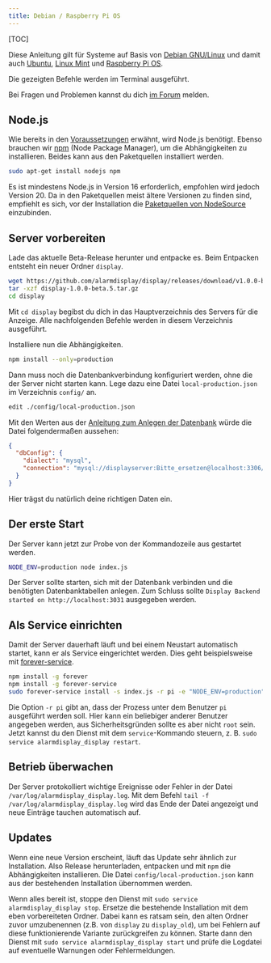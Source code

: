 ```yaml
---
title: Debian / Raspberry Pi OS
---
```

[TOC]

Diese Anleitung gilt für Systeme auf Basis von [Debian GNU/Linux](https://www.debian.org/) und damit auch [Ubuntu](https://ubuntu.com/), [Linux Mint](https://linuxmint.com/) und [Raspberry Pi OS](https://www.raspberrypi.org/downloads/raspberry-pi-os/).

Die gezeigten Befehle werden im Terminal ausgeführt.

Bei Fragen und Problemen kannst du dich [im Forum](https://community.alarmdisplay.org/c/support/5) melden.

## Node.js
Wie bereits in den [Voraussetzungen](../../Voraussetzungen#page_Node.js) erwähnt, wird Node.js benötigt.
Ebenso brauchen wir [npm](https://www.npmjs.com/) (Node Package Manager), um die Abhängigkeiten zu installieren.
Beides kann aus den Paketquellen installiert werden.
```bash
sudo apt-get install nodejs npm
```

<p class="notice">
Es ist mindestens Node.js in Version 16 erforderlich, empfohlen wird jedoch Version 20.
Da in den Paketquellen meist ältere Versionen zu finden sind, empfiehlt es sich, vor der Installation die <a href="https://github.com/nodesource/distributions/blob/master/README.md#debinstall" target="_blank">Paketquellen von NodeSource</a> einzubinden. 
</p>

## Server vorbereiten
Lade das aktuelle Beta-Release herunter und entpacke es.
Beim Entpacken entsteht ein neuer Ordner `display`.

```bash
wget https://github.com/alarmdisplay/display/releases/download/v1.0.0-beta.5/display-1.0.0-beta.5.tar.gz
tar -xzf display-1.0.0-beta.5.tar.gz
cd display
```

Mit `cd display` begibst du dich in das Hauptverzeichnis des Servers für die Anzeige.
Alle nachfolgenden Befehle werden in diesem Verzeichnis ausgeführt.

Installiere nun die Abhängigkeiten.
```bash
npm install --only=production
```

Dann muss noch die Datenbankverbindung konfiguriert werden, ohne die der Server nicht starten kann.
Lege dazu eine Datei `local-production.json` im Verzeichnis `config/` an.
```bash
edit ./config/local-production.json
```

Mit den Werten aus der [Anleitung zum Anlegen der Datenbank](Allgemein#page_Datenbank) würde die Datei folgendermaßen aussehen:
```json
{
  "dbConfig": {
    "dialect": "mysql",
    "connection": "mysql://displayserver:Bitte_ersetzen@localhost:3306/ad_display"
  }
}
```

Hier trägst du natürlich deine richtigen Daten ein.

## Der erste Start
Der Server kann jetzt zur Probe von der Kommandozeile aus gestartet werden.
```bash
NODE_ENV=production node index.js
```
Der Server sollte starten, sich mit der Datenbank verbinden und die benötigten Datenbanktabellen anlegen.
Zum Schluss sollte `Display Backend started on http://localhost:3031` ausgegeben werden.

## Als Service einrichten
Damit der Server dauerhaft läuft und bei einem Neustart automatisch startet, kann er als Service eingerichtet werden.
Dies geht beispielsweise mit [forever-service](https://github.com/zapty/forever-service).
```bash
npm install -g forever
npm install -g forever-service
sudo forever-service install -s index.js -r pi -e "NODE_ENV=production" alarmdisplay_display
```
Die Option `-r pi` gibt an, dass der Prozess unter dem Benutzer `pi` ausgeführt werden soll.
Hier kann ein beliebiger anderer Benutzer angegeben werden, aus Sicherheitsgründen sollte es aber nicht `root` sein.
Jetzt kannst du den Dienst mit dem `service`-Kommando steuern, z. B. `sudo service alarmdisplay_display restart`.

## Betrieb überwachen
Der Server protokolliert wichtige Ereignisse oder Fehler in der Datei `/var/log/alarmdisplay_display.log`.
Mit dem Befehl `tail -f /var/log/alarmdisplay_display.log` wird das Ende der Datei angezeigt und neue Einträge tauchen automatisch auf.

## Updates
Wenn eine neue Version erscheint, läuft das Update sehr ähnlich zur Installation.
Also Release herunterladen, entpacken und mit `npm` die Abhängigkeiten installieren.
Die Datei `config/local-production.json` kann aus der bestehenden Installation übernommen werden.

Wenn alles bereit ist, stoppe den Dienst mit `sudo service alarmdisplay_display stop`.
Ersetze die bestehende Installation mit dem eben vorbereiteten Ordner.
Dabei kann es ratsam sein, den alten Ordner zuvor umzubenennen (z.B. von `display` zu `display_old`), um bei Fehlern auf diese funktionierende Variante zurückgreifen zu können.
Starte dann den Dienst mit `sudo service alarmdisplay_display start` und prüfe die Logdatei auf eventuelle Warnungen oder Fehlermeldungen.
